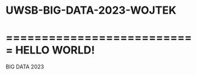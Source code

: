 # UWSB-BIG-DATA-2023-WOJTEK
===========================
HELLO WORLD!
===========================
BIG DATA 2023